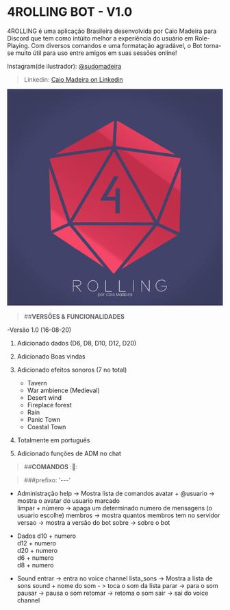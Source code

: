 # 4ROLLING BOT - V1.0

4ROLLING é uma aplicação Brasileira desenvolvida por Caio Madeira para Discord que tem como intúito melhor a experiência do usuário em Role-Playing.
Com diversos comandos e uma formatação agradável, o Bot torna-se muito útil para uso entre amigos em suas sessões online!

Instagram(de ilustrador): [@sudomadeira](https://instagram.com/sudomadeira)

>Linkedin: [Caio Madeira on Linkedin](https://www.linkedin.com/in/caio-madeira-1443a71b3/)

![Preview1](https://github.com/CaioMadeira/4rolling/blob/master/4rolling-1.0/img/4roll-logo.png)


>##**VERSÕES & FUNCIONALIDADES**

-Versão 1.0 (16-08-20)

1. Adicionado dados (D6, D8, D10, D12, D20)
2. Adicionado Boas vindas 
3. Adicionado efeitos sonoros (7 no total)
   - Tavern
   - War ambience (Medieval)
   - Desert wind
   - Fireplace forest
   - Rain
   - Panic Town
   - Coastal Town
   
4. Totalmente em português
5. Adicionado funções de ADM no chat

>##**COMANDOS** :🎲:

>###prefixo: '---'


- Administração
	 help -> Mostra lista de comandos
	 avatar  + @usuario -> mostra o avatar do usuario marcado   
	 limpar  + número   -> apaga um determinado numero de mensagens (o usuario escolhe)
	 membros -> mostra quantos membros tem no servidor
	 versao -> mostra a versão do bot
	 sobre -> sobre o bot 
 
 - Dados
	d10 + numero       
	d12 + numero         
	d20 + numero          
	d6  + numero          
	d8  + numero          
	
	
- Sound
	entrar   -> entra no voice channel
	lista_sons  -> Mostra a lista de sons 
	sound  + nome do som    - > toca o som da lista
	parar      -> para o som
	pausar      -> pausa o som
	retomar    -> retoma o som
	sair         -> sai do voice channel   
      
